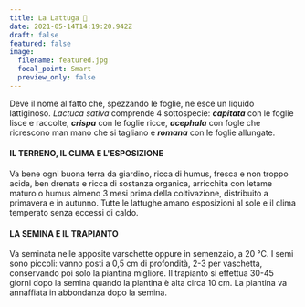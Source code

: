 ```yaml
---
title: La Lattuga 🥬 
date: 2021-05-14T14:19:20.942Z
draft: false
featured: false
image:
  filename: featured.jpg
  focal_point: Smart
  preview_only: false
---
```

<!--StartFragment-->

Deve il nome al fatto che, spezzando le foglie, ne esce un liquido lattiginoso. *Lactuca sativa* comprende 4 sottospecie: ***capitata*** con le foglie lisce e raccolte, ***crispa*** con le foglie ricce, ***acephala*** con fogle che ricrescono man mano che si tagliano e ***romana*** con le foglie allungate.

#### IL TERRENO, IL CLIMA E L'ESPOSIZIONE

Va bene ogni buona terra da giardino, ricca di humus, fresca e non troppo acida, ben drenata e ricca di sostanza organica, arricchita con letame maturo o humus almeno 3 mesi prima della coltivazione, distribuito a primavera e in autunno. Tutte le lattughe amano esposizioni al sole e il clima temperato senza eccessi di caldo.

#### LA SEMINA E IL TRAPIANTO

Va seminata nelle apposite varschette oppure in semenzaio, a 20 °C. I semi sono piccoli: vanno posti a 0,5 cm di profondità, 2-3 per vaschetta, conservando poi solo la piantina migliore. Il trapianto si effettua 30-45 giorni dopo la semina quando la piantina è alta circa 10 cm. La piantina va annaffiata in abbondanza dopo la semina.

<!--EndFragment-->
